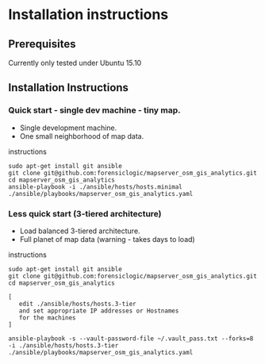 # Installation instructions

## Prerequisites

Currently only tested under Ubuntu 15.10

## Installation Instructions



### Quick start - single dev machine - tiny map.

* Single development machine.
* One small neighborhood of map data.

instructions

    sudo apt-get install git ansible
    git clone git@github.com:forensiclogic/mapserver_osm_gis_analytics.git
    cd mapserver_osm_gis_analytics
    ansible-playbook -i ./ansible/hosts/hosts.minimal ./ansible/playbooks/mapserver_osm_gis_analytics.yaml

### Less quick start (3-tiered architecture)

* Load balanced 3-tiered architecture.
* Full planet of map data (warning - takes days to load)

instructions

    sudo apt-get install git ansible
    git clone git@github.com:forensiclogic/mapserver_osm_gis_analytics.git
    cd mapserver_osm_gis_analytics

    [
       edit ./ansible/hosts/hosts.3-tier
       and set appropriate IP addresses or Hostnames
       for the machines 
    ]

    ansible-playbook -s --vault-password-file ~/.vault_pass.txt --forks=8 -i ./ansible/hosts/hosts.3-tier ./ansible/playbooks/mapserver_osm_gis_analytics.yaml


